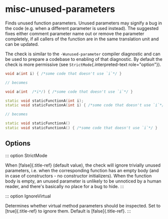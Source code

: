# misc-unused-parameters

Finds unused function parameters. Unused parameters may signify a bug in
the code (e.g. when a different parameter is used instead). The
suggested fixes either comment parameter name out or remove the
parameter completely, if all callers of the function are in the same
translation unit and can be updated.

The check is similar to the `-Wunused-parameter` compiler diagnostic and
can be used to prepare a codebase to enabling of that diagnostic. By
default the check is more permissive (see `StrictMode`{.interpreted-text
role="option"}).

```c++
void a(int i) { /*some code that doesn't use `i`*/ }

// becomes

void a(int  /*i*/) { /*some code that doesn't use `i`*/ }
```

```c++
static void staticFunctionA(int i);
static void staticFunctionA(int i) { /*some code that doesn't use `i`*/ }

// becomes

static void staticFunctionA()
static void staticFunctionA() { /*some code that doesn't use `i`*/ }
```

## Options

::: option
StrictMode

When [false]{.title-ref} (default value), the check will ignore
trivially unused parameters, i.e. when the corresponding function has an
empty body (and in case of constructors - no constructor initializers).
When the function body is empty, an unused parameter is unlikely to be
unnoticed by a human reader, and there\'s basically no place for a bug
to hide.
:::

::: option
IgnoreVirtual

Determines whether virtual method parameters should be inspected. Set to
[true]{.title-ref} to ignore them. Default is [false]{.title-ref}.
:::
